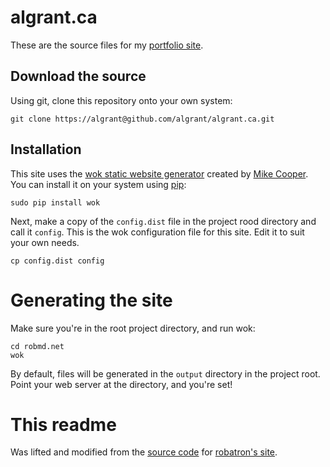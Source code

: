 # algrant.ca

These are the source files for my [portfolio site][mysite]. 

## Download the source

Using git, clone this repository onto your own system:

    git clone https://algrant@github.com/algrant/algrant.ca.git

## Installation

This site uses the [wok static website generator][woksite] created by [Mike Cooper][mikesite]. You can install it on your system using [pip][pip]:

    sudo pip install wok

Next, make a copy of the `config.dist` file in the project rood directory and call it `config`. This is the wok configuration file for this site. Edit it to suit your own needs.

    cp config.dist config

# Generating the site

Make sure you're in the root project directory, and run wok:

    cd robmd.net
    wok

By default, files will be generated in the `output` directory in the project root. Point your web server at the directory, and you're set!

# This readme
Was lifted and modified from the [source code][robmd-source] for [robatron's site][robmd].

[mysite]: http://algrant.ca
[woksite]: https://github.com/mythmon/wok
[mikesite]: https://github.com/mythmon
[pip]: http://pypi.python.org/pypi/pip
[robmd-source]: https://github.com/robatron/robmd.net
[robmd]: http://robmd.net